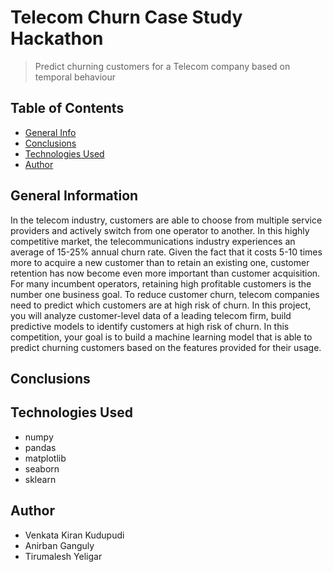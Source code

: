 # Telecom Churn Case Study Hackathon

> Predict churning customers for a Telecom company based on temporal behaviour

## Table of Contents

- [General Info](#general-information)
- [Conclusions](#conclusions)
- [Technologies Used](#technologies-used)
- [Author](#author)

<!-- You can include any other section that is pertinent to your problem -->

## General Information

In the telecom industry, customers are able to choose from multiple service providers and actively switch from one operator to another. In this highly competitive market, the telecommunications industry experiences an average of 15-25% annual churn rate. Given the fact that it costs 5-10 times more to acquire a new customer than to retain an existing one, customer retention has now become even more important than customer acquisition.
For many incumbent operators, retaining high profitable customers is the number one business goal. To reduce customer churn, telecom companies need to predict which customers are at high risk of churn. In this project, you will analyze customer-level data of a leading telecom firm, build predictive models to identify customers at high risk of churn.
In this competition, your goal is to build a machine learning model that is able to predict churning customers based on the features provided for their usage.

<!-- You don't have to answer all the questions - just the ones relevant to your project. -->

## Conclusions

## Technologies Used

- numpy
- pandas
- matplotlib
- seaborn
- sklearn

## Author

- Venkata Kiran Kudupudi
- Anirban Ganguly
- Tirumalesh Yeligar

<!-- Optional -->
<!-- ## License -->
<!-- This project is open source and available under the [... License](). -->

<!-- You don't have to include all sections - just the one's relevant to your project -->
